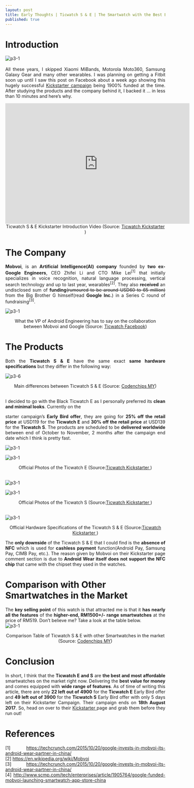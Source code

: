 ```yaml
---
layout: post
title: Early Thoughts | Ticwatch S & E | The Smartwatch with the Best Bang for Buck on the Market!
published: true
---
```


<style type="text/css">
 p {
  text-align: justify;
}

img {
    display: block;
    margin: auto;
}

iframe {
    display: block;
    margin: auto;
}
</style>

# Introduction
![p3-1](/images/p3-7.png) <br />
All these years, I skipped Xiaomi MiBands, Motorola Moto360, Samsung Galaxy Gear and many other wearables. I was planning on getting a Fitbit soon up until I saw this post on Facebook about a week ago showing this hugely successful <a href="http://kck.st/2veDGbl">Kickstarter campaign</a> being 1900% funded at the time. After studying the products and the company behind it, I backed it ... in less than 10 minutes and here’s why.

<iframe height="380" width="580" src="https://ksr-video.imgix.net/projects/2974380/video-797594-h264_high.mp4" frameborder="0"> </iframe>
<center>Ticwatch S & E Kickstarter Introduction Video (Source: <a href="http://kck.st/2veDGbl">Ticwatch Kickstarter </a>)</center>

# The Company
**Mobvoi**, is an **ArtificiaI Intelligence(AI) company** founded by **two ex-Google Engineers**, CEO Zhifei Li and CTO Mike Lei<sup>[1]</sup> that initially specializes in voice recognition, natural language processing, vertical search technology and up to last year, wearables<sup>[2]</sup>. They also **received** an undisclosed sum of **funding**<s>(rumoured to be around USD60 to 65 million)</s> from the Big Brother G himself(read **Google Inc.**) in a Series C round of fundraising<sup>[3]</sup>. 

![p3-1](/images/p3-1.png)
<center>What the VP of Android Engineering has to say on the collaboration between Mobvoi and Google (Source: <a href="https://www.facebook.com/theTicwatch/photos/a.1703193626577310.1073741828.1691150421114964/1995048850725118/?type=3&theater">Ticwatch Facebook</a>)</center>

# The Products
Both the **Ticwatch S & E** have the same exact **same hardware specifications** but they differ in the following way:

![p3-6](/images/p3-6.png)
<center>Main differences between Ticwatch S & E (Source: <a href="https://codenchips.my">Codenchips MY</a>)</center>

<br />I decided to go with the Black Ticwatch E as I personally preferred its **clean and minimal looks**. Currently on the 

starter campaign’s **Early Bird offer**, they are going for **25% off the retail price** at USD119 for the **Ticwatch E** and **30% off the retail price** at USD139 for the **Ticwatch S**. The products are scheduled to be **delivered worldwide** between end of October to November, 2 months after the campaign end date which I think is pretty fast.

![p3-1](/images/p3-2a.png)

![p3-1](/images/p3-2b.png)
<center>Official Photos of the Ticwatch E (Source:<a href="http://kck.st/2veDGbl">Ticwatch Kickstarter </a>)</center><br />

![p3-1](/images/p3-3a.png)

![p3-1](/images/p3-3b.png)
<center>Official Photos of the Ticwatch S (Source:<a href="http://kck.st/2veDGbl">Ticwatch Kickstarter </a>)</center><br />

![p3-1](/images/p3-4.png)
<center>Official Hardware Specifications of the Ticwatch S & E (Source:<a href="http://kck.st/2veDGbl">Ticwatch Kickstarter </a>)</center>

The **only downside** of the Ticwatch S & E that I could find is the **absence of NFC** which is used for **cashless payment** function(Android Pay, Samsung Pay, CIMB Pay, etc.). The reason given by Mobvoi on their Kickstarter page comment section is due to **Android Wear itself does not support the NFC chip** that came with the chipset they used in the watches. 

# Comparison with Other Smartwatches in the Market
The **key selling point** of this watch is that attracted me is that it **has nearly all the features** of the **higher-end, RM1500+/- range smartwatches** at the price of RM519. Don’t believe me? Take a look at the table below.
![p3-1](/images/p3-5.png)
<center>Comparison Table of Ticwatch S & E with other Smartwatches in the market (Source: <a href="https://codenchips.my">Codenchips MY</a>)</center>

# Conclusion
In short, I think that the **Ticwatch E and S** are **the best and most affordable** smartwatches on the market right now. Delivering the **best value for money** and comes equipped with **wide range of features**. As of time of writing this article, there are only **22 left out of 4900** for the **Ticwatch E** Early Bird offer and **49 left out of 3900** for the **Ticwatch S** Early Bird offer with only 5 days left on their Kickstarter Campaign. Their campaign ends on **18th August 2017**. So, head on over to their <a href="http://kck.st/2veDGbl">Kickstarter </a> page and grab them before they run out!


# References
[1] https://techcrunch.com/2015/10/20/google-invests-in-mobvoi-its-android-wear-partner-in-china/ <br />
[2]  https://en.wikipedia.org/wiki/Mobvoi <br />
[3] https://techcrunch.com/2015/10/20/google-invests-in-mobvoi-its-android-wear-partner-in-china/ <br />
[4] http://www.scmp.com/tech/enterprises/article/1905764/google-funded-mobvoi-launching-smartwatch-app-store-china


